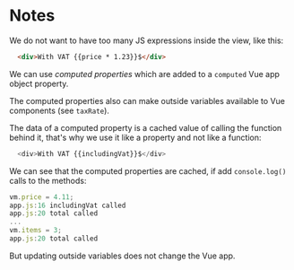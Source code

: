 # Notes

We do not want to have too many JS expressions inside the view, like this:

```html
  <div>With VAT {{price * 1.23}}$</div>
```

We can use _computed properties_ which are added to a `computed` Vue app object property.

The computed properties also can make outside variables available to Vue components (see `taxRate`).

The data of a computed property is a cached value of calling the function behind it, that's why we use it like a property and not like a function:

```js
  <div>With VAT {{includingVat}}$</div>
```

We can see that the computed properties are cached, if add `console.log()` calls to the methods:

```js
vm.price = 4.11;
app.js:16 includingVat called
app.js:20 total called
...
vm.items = 3;
app.js:20 total called
```

But updating outside variables does not change the Vue app.
